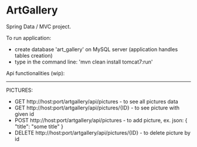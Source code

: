 # ArtGallery
Spring Data / MVC project.

To run application:
* create database 'art_gallery' on MySQL server (application handles tables creation)
* type in the command line: 'mvn clean install tomcat7:run'

Api functionalities (wip):

***
PICTURES:
* GET http://host:port/artgallery/api/pictures - to see all pictures data
* GET http://host:port/artgallery/api/pictures/{ID} - to see picture with given id
* POST http://host:port/artgallery/api/pictures - to add picture, ex. json:
    {
        "title": "some title"
    }
* DELETE http://host:port/artgallery/api/pictures/{ID} - to delete picture by id
